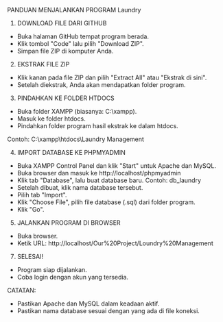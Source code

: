 PANDUAN MENJALANKAN PROGRAM Laundry

1. DOWNLOAD FILE DARI GITHUB
- Buka halaman GitHub tempat program berada.
- Klik tombol "Code" lalu pilih "Download ZIP".
- Simpan file ZIP di komputer Anda.

2. EKSTRAK FILE ZIP
- Klik kanan pada file ZIP dan pilih "Extract All" atau "Ekstrak di sini".
- Setelah diekstrak, Anda akan mendapatkan folder program.

3. PINDAHKAN KE FOLDER HTDOCS
- Buka folder XAMPP (biasanya: C:\xampp).
- Masuk ke folder htdocs.
- Pindahkan folder program hasil ekstrak ke dalam htdocs.

Contoh:
C:\xampp\htdocs\Laundry Management

4. IMPORT DATABASE KE PHPMYADMIN
- Buka XAMPP Control Panel dan klik "Start" untuk Apache dan MySQL.
- Buka browser dan masuk ke http://localhost/phpmyadmin
- Klik tab "Database", lalu buat database baru. Contoh: db_laundry
- Setelah dibuat, klik nama database tersebut.
- Pilih tab "Import".
- Klik "Choose File", pilih file database (.sql) dari folder program.
- Klik "Go".

5. JALANKAN PROGRAM DI BROWSER
- Buka browser.
- Ketik URL: http://localhost/Our%20Project/Loundry%20Management

7. SELESAI!
- Program siap dijalankan.
- Coba login dengan akun yang tersedia.

CATATAN:
- Pastikan Apache dan MySQL dalam keadaan aktif.
- Pastikan nama database sesuai dengan yang ada di file koneksi.
